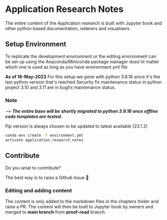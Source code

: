 # Application Research Notes

The entire content of the Application research is built with Jupyter book and other python based documentation, rederers and visualisers.

## Setup Environment

To replicate the development environment or the editing environment can be set up using the Anaconda/Miniconda package manager does'nt matter which one is used as long as you have environment.yml file

**As of 16-May-2023**
For this setup we gone with python 3.8.16 since it's the last python version that's reached Security fix maintenance status in python project 3.10 and 3.11 are in bugfix maintenance status.

### Note
--> ***The entire base will be shortly migrated to python 3.9.16 once offline code templates are tested.***

Pip version is always chosen to be updated to latest available (23.1.2)

```bash
conda env create -f environment.yml
activate application_research_notes

```

## Contribute

Do you wnat to contribute?

The best way is to raise a Github Issue 🙂

### Editing and adding content

The content is only added to the markdown files in the chapters folder and raise a PR.
The content will then be built to Jupyter book by owners and merged to **main branch** from **proof-read** branch.

